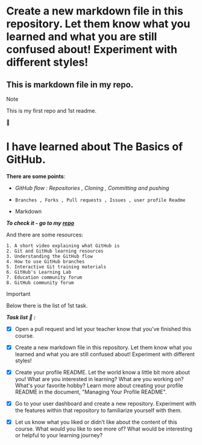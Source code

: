 # Create a new markdown file in this repository. Let them know what you learned and what you are still confused about! Experiment with different styles!


## This is markdown file in my repo. 

> [!NOTE]
> This is my first repo and 1st readme.

:wave:
# I have learned about The Basics of GitHub.
**There are some points**:
- _GitHub flow : Repositories , Cloning , Committing and pushing_ 
* `Branches , Forks , Pull requests , Issues , user profile Readme`
+  Markdown

***To check it - go to my [repo](https://github.com/HotTesting/git-starter-assignment-baranovskyimaksym)***





And there are some resources:
```
1. A short video explaining what GitHub is
2. Git and GitHub learning resources
3. Understanding the GitHub flow
4. How to use GitHub branches
5. Interactive Git training materials
6. GitHub's Learning Lab
7. Education community forum
8. GitHub community forum
``` 

> [!IMPORTANT]
> Below there is the list of 1st task.


***Task list :crossed_fingers: :***
 - [x] Open a pull request and let your teacher know that you’ve finished this course.
 - [x] Create a new markdown file in this repository. Let them know what you learned and what you are still confused about! Experiment with different styles!
 - [x] Create your profile README. Let the world know a little bit more about you! What are you interested in learning? What are you working on? What's your favorite hobby? Learn more about creating your profile README in the document, "Managing Your Profile README".
 - [x] Go to your user dashboard and create a new repository. Experiment with the features within that repository to familiarize yourself with them.
 - [x] Let us know what you liked or didn’t like about the content of this course. What would you like to see more of? What would be interesting or helpful to your learning journey?

